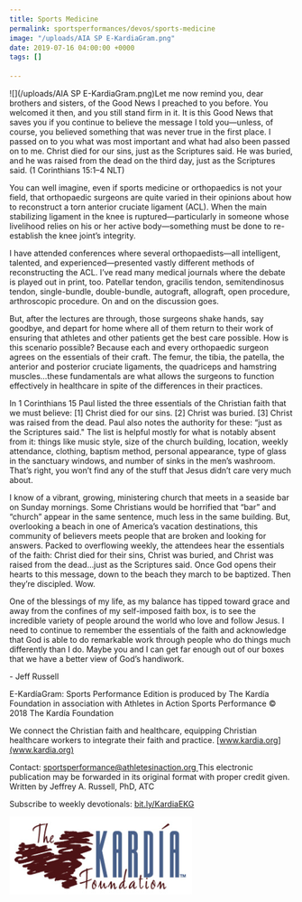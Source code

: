 ```yaml
---
title: Sports Medicine
permalink: sportsperformances/devos/sports-medicine
image: "/uploads/AIA SP E-KardiaGram.png"
date: 2019-07-16 04:00:00 +0000
tags: []

---
```

![](/uploads/AIA SP E-KardiaGram.png)Let me now remind you, dear brothers and sisters, of the Good News I preached to you before. You welcomed it then, and you still stand firm in it. It is this Good News that saves you if you continue to believe the message I told you—unless, of course, you believed something that was never true in the first place. I passed on to you what was most important and what had also been passed on to me. Christ died for our sins, just as the Scriptures said. He was buried, and he was raised from the dead on the third day, just as the Scriptures said. (1 Corinthians 15:1–4 NLT)

You can well imagine, even if sports medicine or orthopaedics is not your field, that orthopaedic surgeons are quite varied in their opinions about how to reconstruct a torn anterior cruciate ligament (ACL). When the main stabilizing ligament in the knee is ruptured—particularly in someone whose livelihood relies on his or her active body—something must be done to re-establish the knee joint’s integrity.

I have attended conferences where several orthopaedists—all intelligent, talented, and experienced—presented vastly different methods of reconstructing the ACL. I’ve read many medical journals where the debate is played out in print, too. Patellar tendon, gracilis tendon, semitendinosus tendon, single-bundle, double-bundle, autograft, allograft, open procedure, arthroscopic procedure. On and on the discussion goes.

But, after the lectures are through, those surgeons shake hands, say goodbye, and depart for home where all of them return to their work of ensuring that athletes and other patients get the best care possible. How is this scenario possible? Because each and every orthopaedic surgeon agrees on the essentials of their craft. The femur, the tibia, the patella, the anterior and posterior cruciate ligaments, the quadriceps and hamstring muscles…these fundamentals are what allows the surgeons to function effectively in healthcare in spite of the differences in their practices.

In 1 Corinthians 15 Paul listed the three essentials of the Christian faith that we must believe: \[1\] Christ died for our sins. \[2\] Christ was buried. \[3\] Christ was raised from the dead. Paul also notes the authority for these: “just as the Scriptures said." The list is helpful mostly for what is notably absent from it: things like music style, size of the church building, location, weekly attendance, clothing, baptism method, personal appearance, type of glass in the sanctuary windows, and number of sinks in the men’s washroom. That’s right, you won’t find any of the stuff that Jesus didn’t care very much about.

I know of a vibrant, growing, ministering church that meets in a seaside bar on Sunday mornings. Some Christians would be horrified that “bar” and “church” appear in the same sentence, much less in the same building. But, overlooking a beach in one of America’s vacation destinations, this community of believers meets people that are broken and looking for answers. Packed to overflowing weekly, the attendees hear the essentials of the faith: Christ died for their sins, Christ was buried, and Christ was raised from the dead…just as the Scriptures said. Once God opens their hearts to this message, down to the beach they march to be baptized. Then they’re discipled. Wow.

One of the blessings of my life, as my balance has tipped toward grace and away from the confines of my self-imposed faith box, is to see the incredible variety of people around the world who love and follow Jesus. I need to continue to remember the essentials of the faith and acknowledge that God is able to do remarkable work through people who do things much differently than I do. Maybe you and I can get far enough out of our boxes that we have a better view of God’s handiwork.

\- Jeff Russell

E-KardíaGram: Sports Performance Edition is produced by The Kardía Foundation in association with Athletes in Action Sports Performance © 2018 The Kardía Foundation

We connect the Christian faith and healthcare, equipping Christian healthcare workers to integrate their faith and practice. [www.kardia.org](www.kardia.org)

Contact: [sportsperformance@athletesinaction.org ](sportsperformance@athletesinaction.org)This electronic publication may be forwarded in its original format with proper credit given. Written by Jeffrey A. Russell, PhD, ATC

Subscribe to weekly devotionals: [bit.ly/KardiaEKG](bit.ly/KardiaEKG)

![](/uploads/kardia.png)